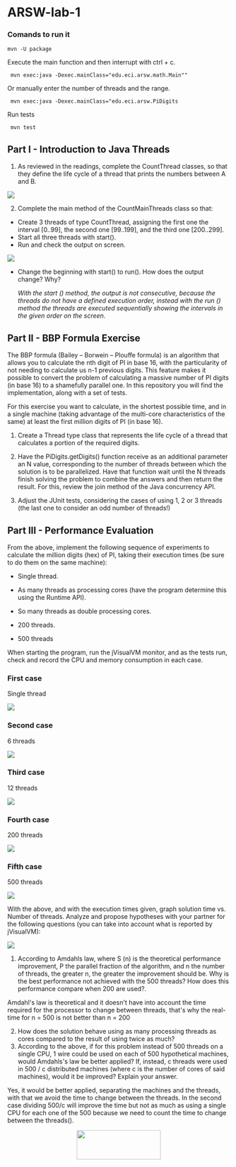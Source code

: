 # ARSW-lab-1

### Comands to run it

``` mvn -U package ```

Execute the main function and then interrupt with ctrl + c.

``` mvn exec:java -Dexec.mainClass="edu.eci.arsw.math.Main""```

Or manually enter the number of threads and the range.

``` mvn exec:java -Dexec.mainClass="edu.eci.arsw.PiDigits```

Run tests

``` mvn test```



## Part I - Introduction to Java Threads
1. As reviewed in the readings, complete the CountThread classes, so that they define the life cycle of a thread that prints the numbers between A and B. 

![](https://github.com/jualme/ARSW-lab-1/blob/master/BBP%20Formula/img/CountThread.png)

2. Complete the main method of the CountMainThreads class so that:
  - Create 3 threads of type CountThread, assigning the first one the interval [0..99], the second one [99..199], and the third one [200..299]. 
  - Start all three threads with start(). 
  - Run and check the output on screen. 
  
  ![](https://github.com/jualme/ARSW-lab-1/blob/master/BBP%20Formula/img/CountThreadsMain.png)
  
  - Change the beginning with start() to run(). How does the output change? Why?
  
	_With the start () method, the output is not consecutive, because the threads do not have a defined execution order, instead with the run () method the threads are executed sequentially showing the intervals in the given order on the screen._
	
	

## Part II - BBP Formula Exercise

The BBP formula (Bailey – Borwein – Plouffe formula) is an algorithm that allows you to calculate the nth digit of PI in base 16, with the particularity of not needing to calculate us n-1 previous digits. This feature makes it possible to convert the problem of calculating a massive number of PI digits (in base 16) to a shamefully parallel one. In this repository you will find the implementation, along with a set of tests.

For this exercise you want to calculate, in the shortest possible time, and in a single machine (taking advantage of the multi-core characteristics of the same) at least the first million digits of PI (in base 16).

  1. Create a Thread type class that represents the life cycle of a thread that calculates a portion of the required digits. 

  2. Have the PiDigits.getDigits() function receive as an additional parameter an N value, corresponding to the number of threads between   which the solution is to be parallelized. Have that function wait until the N threads finish solving the problem to combine the answers and then return the result. For this, review the join method of the Java concurrency API. 

  3. Adjust the JUnit tests, considering the cases of using 1, 2 or 3 threads (the last one to consider an odd number of threads!)
  
  ## Part III - Performance Evaluation

From the above, implement the following sequence of experiments to calculate the million digits (hex) of PI, taking their execution times (be sure to do them on the same machine):

   * Single thread. 

   * As many threads as processing cores (have the program determine this using the Runtime API). 

   * So many threads as double processing cores. 

   * 200 threads.

   * 500 threads 

When starting the program, run the jVisualVM monitor, and as the tests run, check and record the CPU and memory consumption in each case.

### First case

Single thread

![](https://github.com/jualme/ARSW-lab-1/blob/master/BBP%20Formula/img/1Thread.PNG)

### Second case

6 threads 

![](https://github.com/jualme/ARSW-lab-1/blob/master/BBP%20Formula/img/6Threads.PNG)

### Third case

12 threads 

![](https://github.com/jualme/ARSW-lab-1/blob/master/BBP%20Formula/img/12threads.PNG)

### Fourth case

200 threads 

![](https://github.com/jualme/ARSW-lab-1/blob/master/BBP%20Formula/img/200threads.PNG)

### Fifth case

500 threads 

![](https://github.com/jualme/ARSW-lab-1/blob/master/BBP%20Formula/img/500threads.PNG)


With the above, and with the execution times given, graph solution time vs. Number of threads. Analyze and propose hypotheses with your partner for the following questions (you can take into account what is reported by jVisualVM):

![](https://github.com/jualme/ARSW-lab-1/blob/master/BBP%20Formula/img/graph.PNG)

   1. According to Amdahls law, where S (n) is the theoretical performance improvement, P the parallel fraction of the algorithm, and n the number of threads, the greater n, the greater the improvement should be. Why is the best performance not achieved with the 500 threads? How does this performance compare when 200 are used?.
   
Amdahl's law is theoretical and it doesn't have into account the time required for the processor to change between threads, that's why the real-time for n = 500 is not better than n = 200
   
   2. How does the solution behave using as many processing threads as cores compared to the result of using twice as much?
   3. According to the above, if for this problem instead of 500 threads on a single CPU, 1 wire could be used on each of 500 hypothetical machines, would Amdahls's law be better applied? If, instead, c threads were used in 500 / c distributed machines (where c is the number of cores of said machines), would it be improved? Explain your answer.
   
   Yes, it would be better applied, separating the machines and the threads, with that we avoid the time to change between the threads.
   In the second case dividing 500/c will improve the time but not as much as using a single CPU for each one of the 500 because we need to count the time to change between the threads().

<p align="center">
  <img width="190" height="66" src="https://github.com/jualme/ARSW-lab-1/blob/master/BBP%20Formula/img/ahmdahls.png">
</p>
